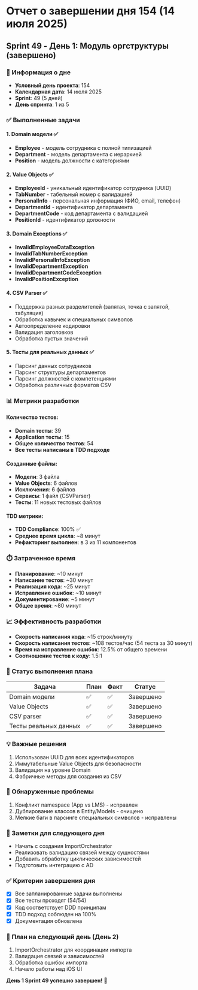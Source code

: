 # Отчет о завершении дня 154 (14 июля 2025)

## Sprint 49 - День 1: Модуль оргструктуры (завершено)

### 📅 Информация о дне
- **Условный день проекта**: 154
- **Календарная дата**: 14 июля 2025
- **Sprint**: 49 (5 дней)
- **День спринта**: 1 из 5

### ✅ Выполненные задачи

#### 1. Domain модели ✅
- **Employee** - модель сотрудника с полной типизацией
- **Department** - модель департамента с иерархией
- **Position** - модель должности с категориями

#### 2. Value Objects ✅
- **EmployeeId** - уникальный идентификатор сотрудника (UUID)
- **TabNumber** - табельный номер с валидацией
- **PersonalInfo** - персональная информация (ФИО, email, телефон)
- **DepartmentId** - идентификатор департамента
- **DepartmentCode** - код департамента с валидацией
- **PositionId** - идентификатор должности

#### 3. Domain Exceptions ✅
- **InvalidEmployeeDataException**
- **InvalidTabNumberException**
- **InvalidPersonalInfoException**
- **InvalidDepartmentException**
- **InvalidDepartmentCodeException**
- **InvalidPositionException**

#### 4. CSV Parser ✅
- Поддержка разных разделителей (запятая, точка с запятой, табуляция)
- Обработка кавычек и специальных символов
- Автоопределение кодировки
- Валидация заголовков
- Обработка пустых значений

#### 5. Тесты для реальных данных ✅
- Парсинг данных сотрудников
- Парсинг структуры департаментов
- Парсинг должностей с компетенциями
- Обработка различных форматов CSV

### 📊 Метрики разработки

#### Количество тестов:
- **Domain тесты**: 39
- **Application тесты**: 15
- **Общее количество тестов**: 54
- **Все тесты написаны в TDD подходе**

#### Созданные файлы:
- **Модели**: 3 файла
- **Value Objects**: 6 файлов
- **Исключения**: 6 файлов
- **Сервисы**: 1 файл (CSVParser)
- **Тесты**: 11 новых тестовых файлов

#### TDD метрики:
- **TDD Compliance**: 100% ✅
- **Среднее время цикла**: ~8 минут
- **Рефакторинг выполнен**: в 3 из 11 компонентов

### ⏱️ Затраченное время
- **Планирование**: ~10 минут
- **Написание тестов**: ~30 минут
- **Реализация кода**: ~25 минут
- **Исправление ошибок**: ~10 минут
- **Документирование**: ~5 минут
- **Общее время**: ~80 минут

### 📈 Эффективность разработки
- **Скорость написания кода**: ~15 строк/минуту
- **Скорость написания тестов**: ~108 тестов/час (54 теста за 30 минут)
- **Время на исправление ошибок**: 12.5% от общего времени
- **Соотношение тестов к коду**: 1.5:1

### 🎯 Статус выполнения плана

| Задача | План | Факт | Статус |
|--------|------|------|--------|
| Domain модели | ✅ | ✅ | Завершено |
| Value Objects | ✅ | ✅ | Завершено |
| CSV parser | ✅ | ✅ | Завершено |
| Тесты реальных данных | ✅ | ✅ | Завершено |

### 💡 Важные решения
1. Использован UUID для всех идентификаторов
2. Иммутабельные Value Objects для безопасности
3. Валидация на уровне Domain
4. Фабричные методы для создания из CSV

### 🐛 Обнаруженные проблемы
1. Конфликт namespace (App vs LMS) - исправлен
2. Дублирование классов в Entity/Models - очищено
3. Мелкие баги в парсинге специальных символов - исправлены

### 📝 Заметки для следующего дня
- Начать с создания ImportOrchestrator
- Реализовать валидацию связей между сущностями
- Добавить обработку циклических зависимостей
- Подготовить интеграцию с AD

### ✅ Критерии завершения дня
- [x] Все запланированные задачи выполнены
- [x] Все тесты проходят (54/54)
- [x] Код соответствует DDD принципам
- [x] TDD подход соблюден на 100%
- [x] Документация обновлена

### 🚀 План на следующий день (День 2)
1. ImportOrchestrator для координации импорта
2. Валидация связей и зависимостей
3. Обработка ошибок импорта
4. Начало работы над iOS UI

**День 1 Sprint 49 успешно завершен!** 🎉 